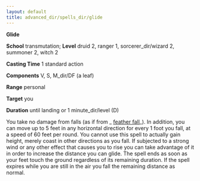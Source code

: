 ```yaml
---
layout: default
title: advanced_dir/spells_dir/glide
---
```

 **Glide**

**School** transmutation; **Level** druid 2, ranger 1, sorcerer_dir/wizard 2, summoner 2, witch 2

**Casting Time** 1 standard action

**Components** V, S, M_dir/DF (a leaf)

**Range** personal

**Target** you

**Duration** until landing or 1 minute_dir/level (D)

You take no damage from falls (as if from _ [feather fall](../../spells_dir/featherFall#_feather-fall)_). In addition, you can move up to 5 feet in any horizontal direction for every 1 foot you fall, at a speed of 60 feet per round. You cannot use this spell to actually gain height, merely coast in other directions as you fall. If subjected to a strong wind or any other effect that causes you to rise you can take advantage of it in order to increase the distance you can glide. The spell ends as soon as your feet touch the ground regardless of its remaining duration. If the spell expires while you are still in the air you fall the remaining distance as normal.

